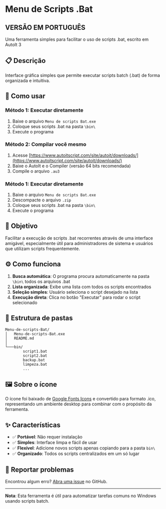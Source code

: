 # Menu de Scripts .Bat

## VERSÃO EM PORTUGUÊS

Uma ferramenta simples para facilitar o uso de scripts .bat, escrito em AutoIt 3

## 📋 Descrição

Interface gráfica simples que permite executar scripts batch (.bat) de forma organizada e intuitiva.

## 🚀 Como usar

### Método 1: Executar diretamente
1. Baixe o arquivo `Menu de scripts Bat.exe`
2. Coloque seus scripts .bat na pasta `\bin\`
3. Execute o programa

### Método 2: Compilar você mesmo
1. Acesse [https://www.autoitscript.com/site/autoit/downloads/](https://www.autoitscript.com/site/autoit/downloads/)
2. Baixe o AutoIt e o Compiler (versão 64 bits recomendada)
3. Compile o arquivo `.au3`

### Método 1: Executar diretamente
1. Baixe o arquivo `Menu de scripts Bat.exe`
2. Descompacte o arquivo `.zip`
3. Coloque seus scripts .bat na pasta `\bin\`
4. Execute o programa

## 🎯 Objetivo

Facilitar a execução de scripts .bat recorrentes através de uma interface amigável, especialmente útil para administradores de sistema e usuários que utilizam scripts frequentemente.

## ⚙️ Como funciona

1. **Busca automática**: O programa procura automaticamente na pasta `\bin\` todos os arquivos .bat
2. **Lista organizada**: Exibe uma lista com todos os scripts encontrados
3. **Seleção simples**: Usuário seleciona o script desejado na lista
4. **Execução direta**: Clica no botão "Executar" para rodar o script selecionado

## 📁 Estrutura de pastas
```
Menu-de-scripts-Bat/
│   Menu-de-scripts-Bat.exe
│   README.md
│
└───bin/
        script1.bat
        script2.bat
        backup.bat
        limpeza.bat
        ...
```

## 🖼️ Sobre o ícone

O ícone foi baixado de [Google Fonts Icons](https://fonts.google.com/icons) e convertido para formato .ico, representando um ambiente desktop para combinar com o propósito da ferramenta.

## ✨ Características

- ✅ **Portável**: Não requer instalação
- ✅ **Simples**: Interface limpa e fácil de usar
- ✅ **Flexível**: Adicione novos scripts apenas copiando para a pasta `bin\`
- ✅ **Organizado**: Todos os scripts centralizados em um só lugar

## 🐛 Reportar problemas

Encontrou algum erro? [Abra uma issue](https://github.com/IvanildoMendes/Menu-de-scripts-Bat/issues) no GitHub.

---

**Nota**: Esta ferramenta é útil para automatizar tarefas comuns no Windows usando scripts batch.

